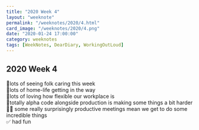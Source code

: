 ```yaml
---
title: "2020 Week 4"
layout: "weeknote"
permalink: "/weeknotes/2020/4.html"
card_image: "/weeknotes/2020/4.png"
date: "2020-01-24 17:00:00"
category: weeknotes
tags: [WeekNotes, DearDiary, WorkingOutLoud]
---
```


## 2020 Week 4

💖lots of seeing folk caring this week<br/>
🍼lots of home-life getting in the way<br/>
💏lots of loving how flexible our workplace is<br/>
🧬totally alpha code alongside production is making some things a bit harder<br/>
🦸‍♀️ some really surprisingly productive meetings mean we get to do some incredible things<br/>
✅ had fun
